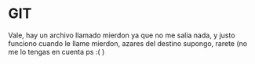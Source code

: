 # GIT
Vale, hay un archivo llamado mierdon ya que no me salia nada, y justo funciono cuando le llame mierdon, azares del destino supongo, rarete (no me lo tengas en cuenta ps :( )
